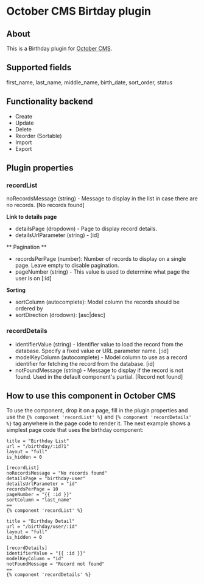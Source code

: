 # October CMS Birtday plugin

## About

This is a Birthday plugin for [October CMS](https://octobercms.com).

## Supported fields

first_name, last_name, middle_name, birth_date, sort_order, status

## Functionality backend

* Create
* Update
* Delete
* Reorder (Sortable)
* Import
* Export

## Plugin properties

### recordList

noRecordsMessage (string) -  Message to display in the list in case there are no records. [No records found]

**Link to details page**
- detailsPage (dropdown) - Page to display record details.
- detailsUrlParameter (string) - [id]

** Pagination **
- recordsPerPage (number): Number of records to display on a single page. Leave empty to disable pagination.
- pageNumber (string) - This value is used to determine what page the user is on [:id]

**Sorting**
- sortColumn (autocomplete): Model column the records should be ordered by
- sortDirection (drodown): [asc|desc]

### recordDetails

- identifierValue (string) - Identifier value to load the record from the database. Specify a fixed value or URL parameter name. [:id]
- modelKeyColumn (autocomplete) - Model column to use as a record identifier for fetching the record from the database. [id]
- notFoundMessage (string) - Message to display if the record is not found. Used in the default component\'s partial. [Record not found]

## How to use this component in October CMS

To use the component, drop it on a page, fill in the plugin properties and use the `{% component 'recordList' %}` and `{% component 'recordDetails' %}` tag anywhere in the page code to render it. The next example shows a simplest page code that uses the birthday component:

```
title = "Birthday List"
url = "/birthday/:id?1"
layout = "full"
is_hidden = 0

[recordList]
noRecordsMessage = "No records found"
detailsPage = "birthday-user"
detailsUrlParameter = "id"
recordsPerPage = 10
pageNumber = "{{ :id }}"
sortColumn = "last_name"
==
{% component 'recordList' %}
```

```
title = "Birthday Detail"
url = "/birthday/user/:id"
layout = "full"
is_hidden = 0

[recordDetails]
identifierValue = "{{ :id }}"
modelKeyColumn = "id"
notFoundMessage = "Record not found"
==
{% component 'recordDetails' %}
```

